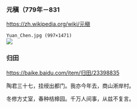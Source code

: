 ### 元稹（779年－831
https://zh.wikipedia.org/wiki/元稹

`Yuan_Chen.jpg (997×1471)`<br>
![](https://upload.wikimedia.org/wikipedia/commons/3/3b/Yuan_Chen.jpg)

### 归田
https://baike.baidu.com/item/归田/23398835

陶君三十七，挂绶出都门。我亦今年去，商山淅岸村。

冬修方丈室，春种桔槔园。千万人间事，从兹不复言。

